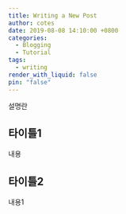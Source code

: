 ```yaml
---
title: Writing a New Post
author: cotes
date: 2019-08-08 14:10:00 +0800
categories:
  - Blogging
  - Tutorial
tags:
  - writing
render_with_liquid: false
pin: "false"
---
```


  

설명란

## 타이틀1

내용

## 타이틀2

내용1   